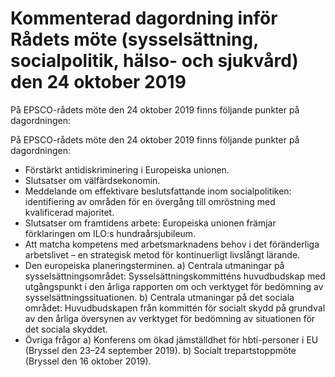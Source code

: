 # Kommenterad dagordning inför Rådets möte (sysselsättning, socialpolitik, hälso- och sjukvård) den 24 oktober 2019

På EPSCO-rådets möte den 24 oktober 2019 finns följande punkter på dagordningen:

På EPSCO-rådets möte den 24 oktober 2019 finns följande punkter på dagordningen:

* Förstärkt antidiskriminering i Europeiska unionen.
* Slutsatser om välfärdsekonomin.
* Meddelande om effektivare beslutsfattande inom socialpolitiken: identifiering av områden för en övergång till omröstning med kvalificerad majoritet.
* Slutsatser om framtidens arbete: Europeiska unionen främjar förklaringen om ILO:s hundraårsjubileum.
* Att matcha kompetens med arbetsmarknadens behov i det föränderliga arbetslivet – en strategisk metod för kontinuerligt livslångt lärande.
* Den europeiska planeringsterminen.
a) Centrala utmaningar på sysselsättningsområdet: Sysselsättningskommitténs huvudbudskap med utgångspunkt i den årliga rapporten om och verktyget för bedömning av sysselsättningssituationen.
b) Centrala utmaningar på det sociala området: Huvudbudskapen från kommittén för socialt skydd på grundval av den årliga översynen av verktyget för bedömning av situationen för det sociala skyddet.
* Övriga frågor
a) Konferens om ökad jämställdhet för hbti-personer i EU (Bryssel den 23–24 september 2019).
b) Socialt trepartstoppmöte (Bryssel den 16 oktober 2019).
